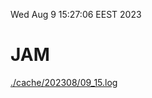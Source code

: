 Wed Aug  9 15:27:06 EEST 2023
# JAM
<a href='./cache/202308/09_15.log'>./cache/202308/09_15.log</a>
